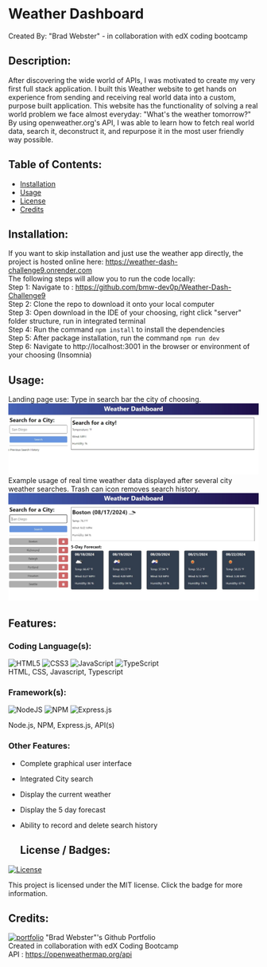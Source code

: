 # Weather Dashboard
  Created By: "Brad Webster" - in collaboration with edX coding bootcamp
  ## Description:
  After discovering the wide world of APIs, I was motivated to create my very first full stack application.
  I built this Weather website to get hands on experience from sending and receiving real world data into a custom, purpose built application.
  This website has the functionality of solving a real world problem we face almost everyday: "What's the weather tomorrow?"
  By using openweather.org's API, I was able to learn how to fetch real world data, search it, deconstruct it, and repurpose it in the most user friendly way possible.
  ## Table of Contents:
  * [Installation](#installation)
  * [Usage](#usage)
  * [License](#license)
  * [Credits](#credits)
  ## Installation: 
  If you want to skip installation and just use the weather app directly, the project is hosted online here:
  https://weather-dash-challenge9.onrender.com
  <br/>The following steps will allow you to run the code locally:
  <br/>Step 1: Navigate to : https://github.com/bmw-dev0p/Weather-Dash-Challenge9
  <br/>Step 2: Clone the repo to download it onto your local computer
  <br/>Step 3: Open download in the IDE of your choosing, right click "server" folder structure, run in integrated terminal
  <br/>Step 4: Run the command ```npm install``` to install the dependencies
  <br/>Step 5: After package installation, run the command ```npm run dev```
  <br/>Step 6: Navigate to http://localhost:3001 in the browser or environment of your choosing (Insomnia)
  ## Usage:
  Landing page use: Type in search bar the city of choosing.
  <br/>![landing](https://github.com/bmw-dev0p/Weather-Dash-Challenge9/blob/main/assets/1.jpg?raw=true)
  <br/> Example usage of real time weather data displayed after several city weather searches. Trash can icon removes search history.
  <br/>![displayWeather](https://github.com/bmw-dev0p/Weather-Dash-Challenge9/blob/main/assets/2.jpg?raw=true)
  ## Features:
  ### Coding Language(s): 
![HTML5](https://img.shields.io/badge/html5-%23E34F26.svg?style=for-the-badge&logo=html5&logoColor=white)
![CSS3](https://img.shields.io/badge/css3-%231572B6.svg?style=for-the-badge&logo=css3&logoColor=white)
![JavaScript](https://img.shields.io/badge/javascript-%23323330.svg?style=for-the-badge&logo=javascript&logoColor=%23F7DF1E) 
![TypeScript](https://img.shields.io/badge/typescript-%23007ACC.svg?style=for-the-badge&logo=typescript&logoColor=white)
<br/>HTML, CSS, Javascript, Typescript
### Framework(s): 
![NodeJS](https://img.shields.io/badge/node.js-6DA55F?style=for-the-badge&logo=node.js&logoColor=white)
![NPM](https://img.shields.io/badge/NPM-%23CB3837.svg?style=for-the-badge&logo=npm&logoColor=white)
![Express.js](https://img.shields.io/badge/express.js-%23404d59.svg?style=for-the-badge&logo=express&logoColor=%2361DAFB) 
 
Node.js, NPM, Express.js, API(s) 
### Other Features: 
- Complete graphical user interface
- Integrated City search
- Display the current weather
- Display the 5 day forecast 
- Ability to record and delete search history

  ## License / Badges:
[![License](https://img.shields.io/badge/License-MIT-blue.svg)](https://opensource.org/licenses/MIT) 
    
This project is licensed under the MIT license. Click the badge for more information.
  ## Credits:
[![portfolio](https://img.shields.io/badge/my_portfolio-000?style=for-the-badge&logo=ko-fi&logoColor=white)](https://github.com/bmw-dev0p)
"Brad Webster"'s Github Portfolio
<br/>Created in collaboration with edX Coding Bootcamp
<br/>API : https://openweathermap.org/api
  